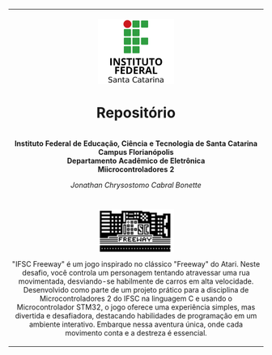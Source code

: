 <table align="center"><tr><td align="center" width="9999"><br>
<img src="images/logoifsc.png" align="center" width="150" alt="Logo IFSC">

# Repositório

<b><br>Instituto Federal de Educação, Ciência e Tecnologia de Santa Catarina<br>
Campus Florianópolis<br>
Departamento Acadêmico de Eletrônica<br>
Miicrocontroladores 2</b>

*Jonathan Chrysostomo Cabral Bonette*

#
<img src="images/pixil-frame-0.png" align="center" width="150" alt="Logo IFSC"><br>

"IFSC Freeway" é um jogo inspirado no clássico "Freeway" do Atari. Neste desafio, você controla um personagem tentando atravessar uma rua movimentada, desviando-se habilmente de carros em alta velocidade. Desenvolvido como parte de um projeto prático para a disciplina de Microcontroladores 2 do IFSC na linguagem C e usando o Microcontrolador STM32, o jogo oferece uma experiência simples, mas divertida e desafiadora, destacando habilidades de programação em um ambiente interativo. Embarque nessa aventura única, onde cada movimento conta e a destreza é essencial.

</td></tr></table>
